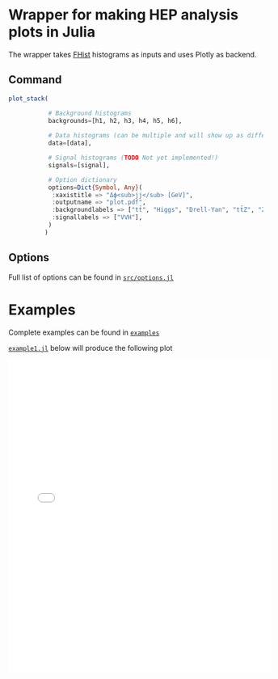 # Wrapper for making HEP analysis plots in Julia

The wrapper takes [FHist](https://github.com/Moelf/FHist.jl) histograms as inputs and uses Plotly as backend.

## Command

```julia
plot_stack(

           # Background histograms
           backgrounds=[h1, h2, h3, h4, h5, h6],
           
           # Data histograms (can be multiple and will show up as different color data and multiple ratios)
           data=[data],

           # Signal histograms (TODO Not yet implemented!)
           signals=[signal],

           # Option dictionary
           options=Dict{Symbol, Any}(
            :xaxistitle => "Δϕ<sub>jj</sub> [GeV]",
            :outputname => "plot.pdf",
            :backgroundlabels => ["tt̄", "Higgs", "Drell-Yan", "tt̄Z", "ZZ", "VBS WW"],
            :signallabels => ["VVH"],
           )
          )
```

## Options

Full list of options can be found in [```src/options.jl```](https://github.com/sgnoohc/PlotlyJSWrapper.jl/blob/main/src/options.jl)

# Examples

Complete examples can be found in [```examples```](https://github.com/sgnoohc/PlotlyJSWrapper.jl/blob/main/examples)

[```example1.jl```](https://github.com/sgnoohc/PlotlyJSWrapper.jl/blob/main/examples/example1/example1.jl) below will produce the following plot

<div style="text-align:center;">
<iframe src="plot.html" width="520" height="620" frameBorder="0">
</iframe>
</div>
